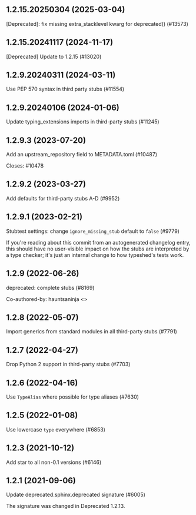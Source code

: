 ## 1.2.15.20250304 (2025-03-04)

[Deprecated]: fix missing extra_stacklevel kwarg for deprecated() (#13573)

## 1.2.15.20241117 (2024-11-17)

[Deprecated] Update to 1.2.15 (#13020)

## 1.2.9.20240311 (2024-03-11)

Use PEP 570 syntax in third party stubs (#11554)

## 1.2.9.20240106 (2024-01-06)

Update typing_extensions imports in third-party stubs (#11245)

## 1.2.9.3 (2023-07-20)

Add an upstream_repository field to METADATA.toml (#10487)

Closes: #10478

## 1.2.9.2 (2023-03-27)

Add defaults for third-party stubs A-D (#9952)

## 1.2.9.1 (2023-02-21)

Stubtest settings: change `ignore_missing_stub` default to `false` (#9779)

If you're reading about this commit from an autogenerated changelog entry, this should have no user-visible impact on how the stubs are interpreted by a type checker; it's just an internal change to how typeshed's tests work.

## 1.2.9 (2022-06-26)

deprecated: complete stubs (#8169)

Co-authored-by: hauntsaninja <>

## 1.2.8 (2022-05-07)

Import generics from standard modules in all third-party stubs (#7791)

## 1.2.7 (2022-04-27)

Drop Python 2 support in third-party stubs (#7703)

## 1.2.6 (2022-04-16)

Use `TypeAlias` where possible for type aliases (#7630)

## 1.2.5 (2022-01-08)

Use lowercase `type` everywhere (#6853)

## 1.2.3 (2021-10-12)

Add star to all non-0.1 versions (#6146)

## 1.2.1 (2021-09-06)

Update deprecated.sphinx.deprecated signature (#6005)

The signature was changed in Deprecated 1.2.13.

